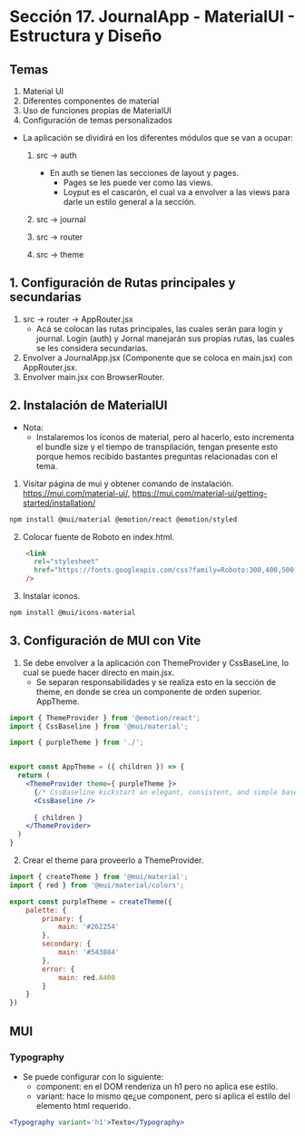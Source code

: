 # Sección 17. JournalApp - MaterialUI - Estructura y Diseño
## Temas
1. Material UI
2. Diferentes componentes de material
3. Uso de funciones propias de MaterialUI
4. Configuración de temas personalizados

- La aplicación se dividirá en los diferentes módulos que se van a ocupar:
    1. src -> auth
        - En auth se tienen las secciones de layout y pages.
            - Pages se les puede ver como las views.
            - Loyput es el cascarón, el cual va a envolver a las views para darle un estilo general a la sección.
    2. src -> journal
    3. src -> router
    
    4. src -> theme

## 1. Configuración de Rutas principales y secundarias
1. src -> router -> AppRouter.jsx
    - Acá se colocan las rutas principales, las cuales serán para login y journal. Login (auth) y Jornal manejarán sus propias rutas, las cuales se les considera secundarias.
2. Envolver a JournalApp.jsx (Componente que se coloca en main.jsx) con AppRouter.jsx.
3. Envolver main.jsx con BrowserRouter.



## 2. Instalación de MaterialUI
- Nota:
    - Instalaremos los íconos de material, pero al hacerlo, esto incrementa el bundle size y el tiempo de transpilación, tengan presente esto porque hemos recibido bastantes preguntas relacionadas con el tema.

1. Visitar página de mui y obtener comando de instalación. https://mui.com/material-ui/, https://mui.com/material-ui/getting-started/installation/

``` bash
npm install @mui/material @emotion/react @emotion/styled
```

2. Colocar fuente de Roboto en index.html.

``` html
    <link
      rel="stylesheet"
      href="https://fonts.googleapis.com/css?family=Roboto:300,400,500,700&display=swap"
    />
```

3. Instalar iconos.

``` bash
npm install @mui/icons-material
```

## 3. Configuración de MUI con Vite
1. Se debe envolver a la aplicación con ThemeProvider y CssBaseLine, lo cual se puede hacer directo en main.jsx.
    - Se separan responsabilidades y se realiza esto en la sección de theme, en donde se crea un componente de orden superior. AppTheme.

``` jsx
import { ThemeProvider } from '@emotion/react';
import { CssBaseline } from '@mui/material';

import { purpleTheme } from './';


export const AppTheme = ({ children }) => {
  return (
    <ThemeProvider theme={ purpleTheme }>
      {/* CssBaseline kickstart an elegant, consistent, and simple baseline to build upon. */}
      <CssBaseline />
      
      { children }
    </ThemeProvider>
  )
}
```

2. Crear el theme para proveerlo a ThemeProvider.

``` jsx
import { createTheme } from '@mui/material';
import { red } from '@mui/material/colors';

export const purpleTheme = createTheme({
    palette: {
        primary: {
            main: '#262254'
        },
        secondary: {
            main: '#543884'
        },
        error: {
            main: red.A400
        }
    }
})
```


## MUI
### Typography
- Se puede configurar con lo siguiente:
    - component: en el DOM renderiza un h1 pero no aplica ese estilo.
    - variant: hace lo mismo qe¿ue component, pero sí aplica el estilo del elemento html requerido.

``` jsx
<Typography variant='h1'>Texto</Typography>
```